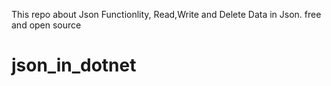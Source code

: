 This repo about Json Functionlity, Read,Write and Delete Data in Json.
free and open source
# json_in_dotnet
